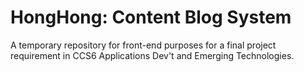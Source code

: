 # HongHong: Content Blog System
A temporary repository for front-end purposes for a final project requirement in CCS6 Applications Dev't and Emerging Technologies.
